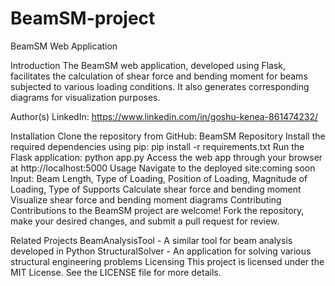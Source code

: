 # BeamSM-project
BeamSM Web Application

Introduction
The BeamSM web application, developed using Flask, facilitates the calculation of shear force and bending moment for beams subjected to various loading conditions. It also generates corresponding diagrams for visualization purposes.

Author(s) LinkedIn: https://www.linkedin.com/in/goshu-kenea-861474232/

Installation
Clone the repository from GitHub: BeamSM Repository
Install the required dependencies using pip: pip install -r requirements.txt
Run the Flask application: python app.py
Access the web app through your browser at http://localhost:5000
Usage
Navigate to the deployed site:coming soon
Input: Beam Length, Type of Loading, Position of Loading, Magnitude of Loading, Type of Supports
Calculate shear force and bending moment
Visualize shear force and bending moment diagrams
Contributing
Contributions to the BeamSM project are welcome! Fork the repository, make your desired changes, and submit a pull request for review.

Related Projects
BeamAnalysisTool - A similar tool for beam analysis developed in Python
StructuralSolver - An application for solving various structural engineering problems
Licensing
This project is licensed under the MIT License. See the LICENSE file for more details.
